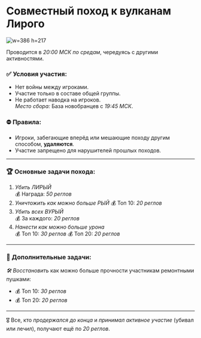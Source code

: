 # Совместный поход к вулканам Лирого
![w=386 h=217](img/sys/event/campaign/liriy.jpg)

Проводится в *20:00 МСК по средам*, чередуясь с другими активностями.
### ✅ Условия участия:
* Нет войны между игроками.  
* Участие только в составе общей группы.  
* Не работает наводка на игроков.  
*Место сбора:* База новобранцев с *19:45 МСК*.
### ⛔ Правила:
* Игроки, забегающие вперёд или мешающие походу другим способом, **удаляются**.  
* Участие запрещено для нарушителей прошлых походов.

___
### 🏆 Основные задачи похода:
1. *Убить ЛИРЫЙ*  
   💰 Награда: *50 реглов*
2. *Уничтожить как можно больше РЫЙ* 
   💰 Топ 10: *20 реглов*
3. *Убить всех ВУРЫЙ*  
   💰 За каждого: *20 реглов*
4. *Нанести как можно больше урона*  
   💰 Топ 10: *30 реглов*
   💰 Топ 20: *20 реглов*

___
### 🏅 Дополнительные задачи:
*🛠 Восстановить* как можно больше прочности участникам ремонтными пушками:
  * ️💰 Топ 10: *30 реглов*
  * 💰 Топ 20: *20 реглов*

___
🎖️ Все, кто *продержался до конца* и *принимал активное участие* (убивал или лечил), получают ещё по *20 реглов*.